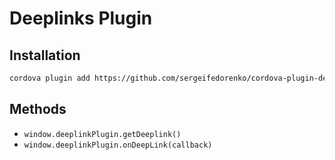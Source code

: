 Deeplinks Plugin
======


## Installation

```bash
cordova plugin add https://github.com/sergeifedorenko/cordova-plugin-deeplinks.git
```

## Methods

- `window.deeplinkPlugin.getDeeplink()`
- `window.deeplinkPlugin.onDeepLink(callback)`